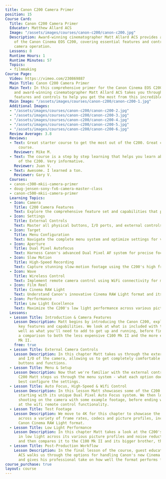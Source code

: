 ```yaml
---
title: Canon C200 Camera Primer
position: 15
Course Card:
  Title: Canon C200 Camera Primer
  Educator: Matthew Allard ACS
  Image: "/assets/images/courses/canon-c200/canon-c200.jpg"
  Description: Award-winning cinematographer Matt Allard ACS provides a detailed overview
    of the Canon Cinema EOS C200, covering essential features and controls for optimal
    camera operation.
  Lessons: 8
  Runtime Hours: 1
  Runtime Minutes: 57
  Topics:
  - filmmaking
Course Page:
  Video: https://vimeo.com/230869887
  Main Title: Canon C200 Camera Primer
  Main Text: In this comprehensive primer for the Canon Cinema EOS C200, news cameraman
    and award-winning cinematographer Matt Allard ACS takes you through the essential
    features and controls to help you get the most from this incredible camera.
  Main Image: "/assets/images/courses/canon-c200/canon-c200-1.jpg"
  Additional Images:
  - "/assets/images/courses/canon-c200/canon-c200-2.jpg"
  - "/assets/images/courses/canon-c200/canon-c200-3.jpg"
  - "/assets/images/courses/canon-c200/canon-c200-4.jpg"
  - "/assets/images/courses/canon-c200/canon-c200-5.jpg"
  - "/assets/images/courses/canon-c200/canon-c200-6.jpg"
  Review Average: 3.8
  Reviews:
  - Text: Great starter course to get the most out of the C200. Great camera and great
      course.
    Reviewer: Mike M.
  - Text: The course is a step by step learning that helps you learn about the features
      of the C200. Very informative.
    Reviewer: Juan V.
  - Text: Awesome. I learned a ton.
    Reviewer: Gary V.
  Courses:
  - canon-c300-mkii-camera-primer
  - doug-jensen-sony-fx6-camera-master-class
  - canon-c500-mkii-camera-primer
  Learning Topics:
  - Icon: Camera
    Title: C200 Camera Features
    Text: Explore the comprehensive feature set and capabilities that position the C200 between the C100 Mk II and C300 Mk II.
  - Icon: Settings
    Title: External Controls
    Text: Master all physical buttons, I/O ports, and external controls for efficient single-operator camera workflows.
  - Icon: Target
    Title: Menu Configuration
    Text: Navigate the complete menu system and optimize settings for various shooting scenarios and project requirements.
  - Icon: Aperture
    Title: Dual Pixel Autofocus
    Text: Harness Canon's advanced Dual Pixel AF system for precise focusing in both video and photographic applications.
  - Icon: Slow Motion
    Title: High-Speed Recording
    Text: Capture stunning slow-motion footage using the C200's high frame rate capabilities and specialized recording modes.
  - Icon: Wave
    Title: Wireless Control
    Text: Implement remote camera control using WiFi connectivity for monitoring, adjustment, and operation from mobile devices.
  - Icon: Film Reel
    Title: Cinema RAW Light
    Text: Understand Canon's innovative Cinema RAW Light format and its advantages for professional post-production workflows.
  - Icon: Performance
    Title: Low Light Excellence
    Text: Maximize the C200's low light performance across various picture profiles and noise reduction settings for challenging conditions.
  Lessons:
  - Lesson Title: Introduction & Camera Features
    Lesson Description: Matt begins by introducing the Canon C200, explaining its
      key features and capabilities. We look at what is included with the camera as
      well as what you'll need to add to get up and running, before finishing with
      a comparison to both the less expensive C100 Mk II and the more expensive C300
      Mk II.
    free: true
  - Lesson Title: External Camera Controls
    Lesson Description: In this chapter Matt takes us through the external controls
      and I/O of the camera, allowing us to get completely comfortable with the various
      buttons and functions.
  - Lesson Title: Menu & Setup
    Lesson Description: Now that we're familiar with the external controls of the
      C200 Matt steps us through the menu system - what each option does and how to
      best configure the settings.
  - Lesson Title: Auto Focus, High-Speed & Wifi Control
    Lesson Description: In this lesson Matt showcases some of the C200's biggest features,
      starting with its unique Dual Pixel Auto Focus system. We then look at high-speed/slow-motion
      shooting on the camera with some example footage, before ending with a look
      at the wifi remote control functionality.
  - Lesson Title: Test Footage
    Lesson Description: We move to 4K for this chapter to showcase the C200's footage
      across a variety of frame rates, codecs and picture profiles, including the
      Canon Cinema RAW Light format.
  - Lesson Title: Low Light Performance
    Lesson Description: In this chapter Matt takes a look at the C200's performance
      in low light across its various picture profiles and noise reduction settings,
      and then compares it to the C100 Mk II and its bigger brother, the C300 MkII.
  - Lesson Title: Post-Production Workflow
    Lesson Description: In the final lesson of the course, guest educator Ben Allan
      ACS walks us through the options for handling Canon's new Cinema RAW Light format
      and gives his professional take on how well the format performs for post-production.
course_purchase: true
layout: course
---
```


